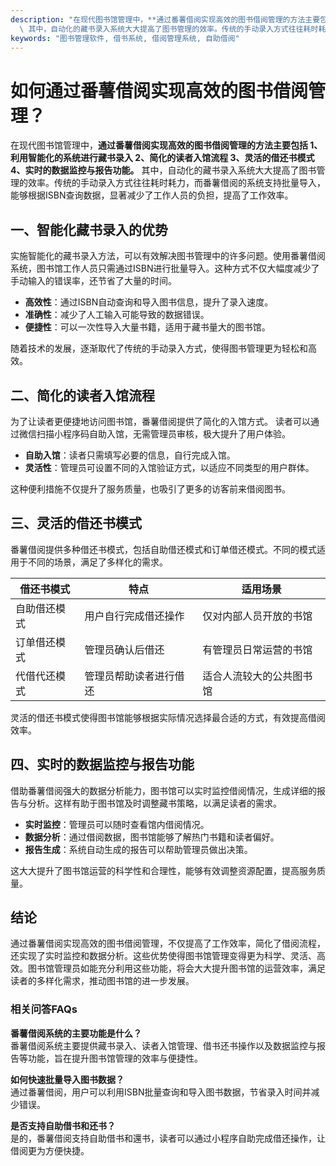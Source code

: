 ```yaml
---
description: "在现代图书馆管理中，**通过番薯借阅实现高效的图书借阅管理的方法主要包括 1、利用智能化的系统进行藏书录入 2、简化的读者入馆流程 3、灵活的借还书模式 4、实时的数据监控与报告功能。**\
  \ 其中，自动化的藏书录入系统大大提高了图书管理的效率。传统的手动录入方式往往耗时耗力，而番薯借阅的系统支持批量导入，能够根据ISBN查询数据，显著减少了工作人员的负担，提高了工作效率。"
keywords: "图书管理软件, 借书系统, 借阅管理系统, 自助借阅"
---
```

# 如何通过番薯借阅实现高效的图书借阅管理？

在现代图书馆管理中，**通过番薯借阅实现高效的图书借阅管理的方法主要包括 1、利用智能化的系统进行藏书录入 2、简化的读者入馆流程 3、灵活的借还书模式 4、实时的数据监控与报告功能。** 其中，自动化的藏书录入系统大大提高了图书管理的效率。传统的手动录入方式往往耗时耗力，而番薯借阅的系统支持批量导入，能够根据ISBN查询数据，显著减少了工作人员的负担，提高了工作效率。

## **一、智能化藏书录入的优势**

实施智能化的藏书录入方法，可以有效解决图书管理中的许多问题。使用番薯借阅系统，图书馆工作人员只需通过ISBN进行批量导入。这种方式不仅大幅度减少了手动输入的错误率，还节省了大量的时间。

- **高效性**：通过ISBN自动查询和导入图书信息，提升了录入速度。
- **准确性**：减少了人工输入可能导致的数据错误。
- **便捷性**：可以一次性导入大量书籍，适用于藏书量大的图书馆。

随着技术的发展，逐渐取代了传统的手动录入方式，使得图书管理更为轻松和高效。

## **二、简化的读者入馆流程**

为了让读者更便捷地访问图书馆，番薯借阅提供了简化的入馆方式。 读者可以通过微信扫描小程序码自助入馆，无需管理员审核，极大提升了用户体验。

- **自助入馆**：读者只需填写必要的信息，自行完成入馆。
- **灵活性**：管理员可设置不同的入馆验证方式，以适应不同类型的用户群体。

这种便利措施不仅提升了服务质量，也吸引了更多的访客前来借阅图书。

## **三、灵活的借还书模式**

番薯借阅提供多种借还书模式，包括自助借还模式和订单借还模式。不同的模式适用于不同的场景，满足了多样化的需求。

| 借还书模式    | 特点                   | 适用场景                     |
|---------------|------------------------|------------------------------|
| 自助借还模式  | 用户自行完成借还操作   | 仅对内部人员开放的书馆      |
| 订单借还模式  | 管理员确认后借还       | 有管理员日常运营的书馆      |
| 代借代还模式  | 管理员帮助读者进行借还 | 适合人流较大的公共图书馆    |

灵活的借还书模式使得图书馆能够根据实际情况选择最合适的方式，有效提高借阅效率。

## **四、实时的数据监控与报告功能**

借助番薯借阅强大的数据分析能力，图书馆可以实时监控借阅情况，生成详细的报告与分析。这样有助于图书馆及时调整藏书策略，以满足读者的需求。

- **实时监控**：管理员可以随时查看馆内借阅情况。
- **数据分析**：通过借阅数据，图书馆能够了解热门书籍和读者偏好。
- **报告生成**：系统自动生成的报告可以帮助管理员做出决策。

这大大提升了图书馆运营的科学性和合理性，能够有效调整资源配置，提高服务质量。

## **结论**

通过番薯借阅实现高效的图书借阅管理，不仅提高了工作效率，简化了借阅流程，还实现了实时监控和数据分析。这些优势使得图书馆管理变得更为科学、灵活、高效。图书馆管理员如能充分利用这些功能，将会大大提升图书馆的运营效率，满足读者的多样化需求，推动图书馆的进一步发展。

### 相关问答FAQs

**番薯借阅系统的主要功能是什么？**  
番薯借阅系统主要提供藏书录入、读者入馆管理、借书还书操作以及数据监控与报告等功能，旨在提升图书馆管理的效率与便捷性。

**如何快速批量导入图书数据？**  
通过番薯借阅，用户可以利用ISBN批量查询和导入图书数据，节省录入时间并减少错误。

**是否支持自助借书和还书？**  
是的，番薯借阅支持自助借书和還书，读者可以通过小程序自助完成借还操作，让借阅更为方便快捷。
